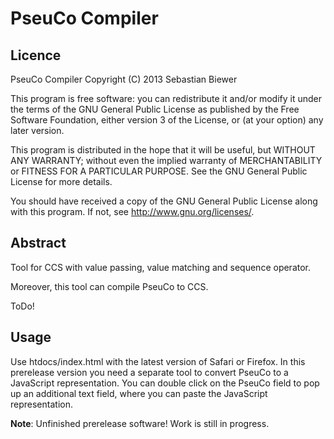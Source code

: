 PseuCo Compiler
===============

Licence
-------
PseuCo Compiler
Copyright (C) 2013 Sebastian Biewer

This program is free software: you can redistribute it and/or modify
it under the terms of the GNU General Public License as published by
the Free Software Foundation, either version 3 of the License, or
(at your option) any later version.

This program is distributed in the hope that it will be useful,
but WITHOUT ANY WARRANTY; without even the implied warranty of
MERCHANTABILITY or FITNESS FOR A PARTICULAR PURPOSE.  See the
GNU General Public License for more details.

You should have received a copy of the GNU General Public License
along with this program.  If not, see <http://www.gnu.org/licenses/>.


Abstract
--------
Tool for CCS with value passing, value matching and sequence operator.

Moreover, this tool can compile PseuCo to CCS.

ToDo!


Usage
-----

Use htdocs/index.html with the latest version of Safari or Firefox. In this prerelease version you need a separate tool to convert PseuCo to a JavaScript representation. You can double click on the PseuCo field to pop up an additional text field, where you can paste the JavaScript representation.


**Note**: Unfinished prerelease software! Work is still in progress.
